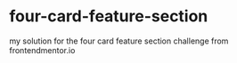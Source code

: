 # four-card-feature-section
my solution for the four card feature section challenge from frontendmentor.io
